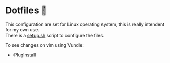 # Dotfiles :wrench:

This configuration are set for Linux operating system, this is really intendent for my own use.<br>
There is a [setup.sh](https://github.com/fredo0522/Dotfiles/blob/master/setup.sh) script to configure the files. <br>

To see changes on vim using Vundle: <br>
* :PlugInstall
